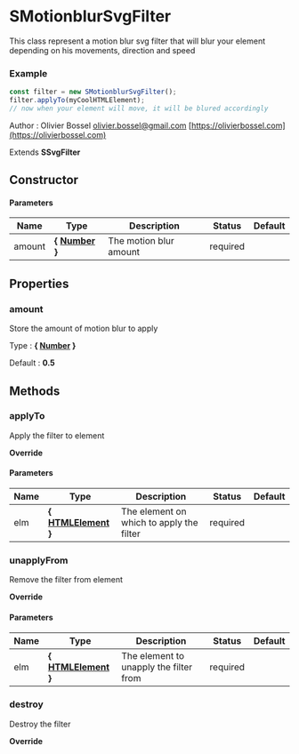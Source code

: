 # SMotionblurSvgFilter

This class represent a motion blur svg filter that will blur your
element depending on his movements, direction and speed

### Example

```js
const filter = new SMotionblurSvgFilter();
filter.applyTo(myCoolHTMLElement);
// now when your element will move, it will be blured accordingly
```

Author : Olivier Bossel [olivier.bossel@gmail.com](mailto:olivier.bossel@gmail.com) [https://olivierbossel.com](https://olivierbossel.com)

Extends **SSvgFilter**

## Constructor

#### Parameters

| Name   | Type                                                                                                   | Description            | Status   | Default |
| ------ | ------------------------------------------------------------------------------------------------------ | ---------------------- | -------- | ------- |
| amount | **{ [Number](https://developer.mozilla.org/fr/docs/Web/JavaScript/Reference/Objets_globaux/Number) }** | The motion blur amount | required |

## Properties

### amount

Store the amount of motion blur to apply

Type : **{ [Number](https://developer.mozilla.org/fr/docs/Web/JavaScript/Reference/Objets_globaux/Number) }**

Default : **0.5**

## Methods

### applyTo

Apply the filter to element

**Override**

#### Parameters

| Name | Type                                                                             | Description                              | Status   | Default |
| ---- | -------------------------------------------------------------------------------- | ---------------------------------------- | -------- | ------- |
| elm  | **{ [HTMLElement](https://developer.mozilla.org/fr/docs/Web/API/HTMLElement) }** | The element on which to apply the filter | required |

### unapplyFrom

Remove the filter from element

**Override**

#### Parameters

| Name | Type                                                                             | Description                            | Status   | Default |
| ---- | -------------------------------------------------------------------------------- | -------------------------------------- | -------- | ------- |
| elm  | **{ [HTMLElement](https://developer.mozilla.org/fr/docs/Web/API/HTMLElement) }** | The element to unapply the filter from | required |

### destroy

Destroy the filter

**Override**
